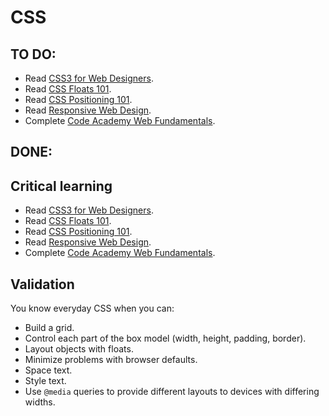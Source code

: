 CSS
===
TO DO:
-----
* Read [CSS3 for Web Designers](http://www.abookapart.com/products/css3-for-web-designers).
* Read [CSS Floats 101](http://www.alistapart.com/articles/css-floats-101/).
* Read [CSS Positioning 101](http://www.alistapart.com/articles/css-positioning-101/).
* Read [Responsive Web Design](http://www.abookapart.com/products/responsive-web-design).
* Complete [Code Academy Web Fundamentals](http://www.codecademy.com/tracks/web).


DONE:
----

Critical learning
-----------------

* Read [CSS3 for Web Designers](http://www.abookapart.com/products/css3-for-web-designers).
* Read [CSS Floats 101](http://www.alistapart.com/articles/css-floats-101/).
* Read [CSS Positioning 101](http://www.alistapart.com/articles/css-positioning-101/).
* Read [Responsive Web Design](http://www.abookapart.com/products/responsive-web-design).
* Complete [Code Academy Web Fundamentals](http://www.codecademy.com/tracks/web).

Validation
----------

You know everyday CSS when you can:

* Build a grid.
* Control each part of the box model (width, height, padding, border).
* Layout objects with floats.
* Minimize problems with browser defaults.
* Space text.
* Style text.
* Use `@media` queries to provide different layouts to devices with differing
  widths.
